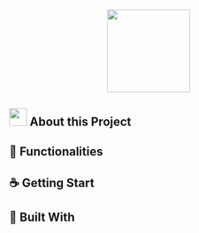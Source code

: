 <h4 align="center">
  <img height="150" width="150" src="https://image.flaticon.com/icons/svg/528/528101.svg"/>
</h4>

## <img height="32" width="32" src="https://image.flaticon.com/icons/png/512/188/188997.png"/> About this Project

## :muscle: Functionalities

## :coffee: Getting Start

## :rocket: Built With

